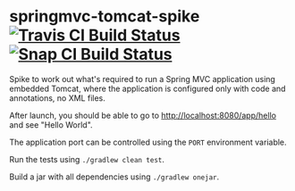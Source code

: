 # springmvc-tomcat-spike [![Travis CI Build Status](https://travis-ci.org/halvards/springmvc-tomcat-spike.svg?branch=master)](https://travis-ci.org/halvards/springmvc-tomcat-spike) [![Snap CI Build Status](https://snap-ci.com/halvards/springmvc-tomcat-spike/branch/master/build_image)](https://snap-ci.com/halvards/springmvc-tomcat-spike/branch/master)

Spike to work out what's required to run a Spring MVC application using embedded Tomcat, where the application is configured only with code and annotations, no XML files.

After launch, you should be able to go to <http://localhost:8080/app/hello> and see "Hello World".

The application port can be controlled using the `PORT` environment variable.

Run the tests using `./gradlew clean test`.

Build a jar with all dependencies using `./gradlew onejar`.
